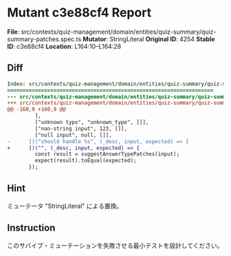 # Mutant c3e88cf4 Report

**File**: src/contexts/quiz-management/domain/entities/quiz-summary/quiz-summary-patches.spec.ts
**Mutator**: StringLiteral
**Original ID**: 4254
**Stable ID**: c3e88cf4
**Location**: L164:10–L164:28

## Diff

```diff
Index: src/contexts/quiz-management/domain/entities/quiz-summary/quiz-summary-patches.spec.ts
===================================================================
--- src/contexts/quiz-management/domain/entities/quiz-summary/quiz-summary-patches.spec.ts	original
+++ src/contexts/quiz-management/domain/entities/quiz-summary/quiz-summary-patches.spec.ts	mutated #4254
@@ -160,9 +160,9 @@
         ],
         ["unknown typo", "unknown_type", []],
         ["non-string input", 123, []],
         ["null input", null, []],
-      ])("should handle %s", (_desc, input, expected) => {
+      ])("", (_desc, input, expected) => {
         const result = suggestAnswerTypePatches(input);
         expect(result).toEqual(expected);
       });
```

## Hint

ミューテータ "StringLiteral" による置換。

## Instruction

このサバイブ・ミューテーションを失敗させる最小テストを設計してください。
